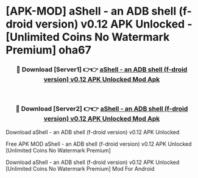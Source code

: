 # [APK-MOD] aShell - an ADB shell (f-droid version) v0.12 APK Unlocked - [Unlimited Coins No Watermark Premium] oha67



<div align="center">
<h3>🔴 Download [Server1] 👉👉 <a href="https://momento.my/?title=aShell_-_an_ADB_shell_(f-droid_version)_v0.12_APK_Unlocked">aShell - an ADB shell (f-droid version) v0.12 APK Unlocked Mod Apk</a></h3><br>

<h3>🔴 Download [Server2] 👉👉 <a href="https://momento.my/?title=aShell_-_an_ADB_shell_(f-droid_version)_v0.12_APK_Unlocked">aShell - an ADB shell (f-droid version) v0.12 APK Unlocked Mod Apk</a></h3>
</div>



Download aShell - an ADB shell (f-droid version) v0.12 APK Unlocked 

Free APK MOD aShell - an ADB shell (f-droid version) v0.12 APK Unlocked [Unlimited Coins No Watermark Premium]

Download aShell - an ADB shell (f-droid version) v0.12 APK Unlocked [Unlimited Coins No Watermark Premium] Mod For Android
